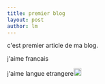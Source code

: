```yaml
---
title: premier blog 
layout: post
author: lm
---
```

<p>c&#39;est premier article de ma blog.</p>
<p>j&#39;aime francais</p>
<p>j&#39;aime langue etrangere<img src="/modules/tinymce/tinymce/jscripts/tiny_mce/plugins/emotions/images/smiley-smile.gif" border="0" alt="" width="18" height="18" /></p>
